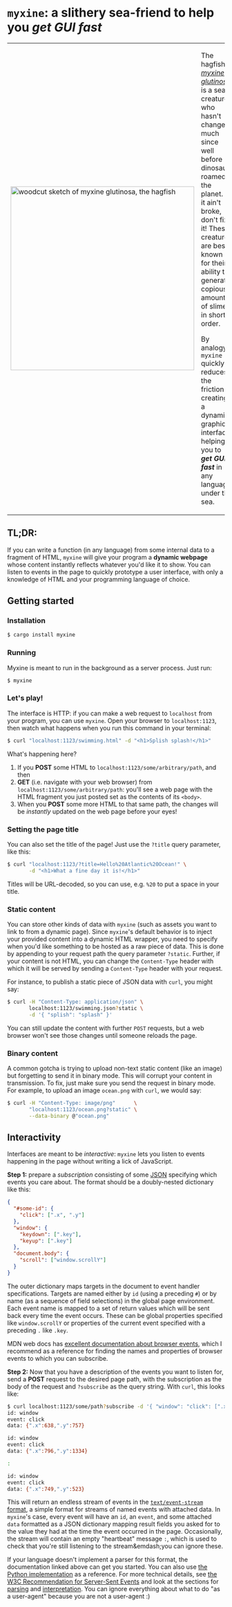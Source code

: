 # `myxine`: a slithery sea-friend to help you _get GUI fast_

<table style="border: 0">
<tr style="border: 0">
  <td width="40%" style="border: 0">
    <img src="/images/myxine_glutinosa.png" target="_blank" width="425px" alt="woodcut sketch of myxine glutinosa, the hagfish">
  </td>
  <td style="border: 0">
    <p>The hagfish, <a href="https://en.wikipedia.org/wiki/Hagfish"><i>myxine glutinosa</i></a>, is a sea creature who hasn't changed much since well before dinosaurs roamed the planet. If it ain't broke, don't fix it! These creatures are best known for their ability to generate copious amounts of slime in short order.</p/>
    <p>By analogy, <code>myxine</code> quickly reduces the friction in creating a dynamic graphical interface, helping you to <b><i>get GUI fast</i></b> in any language under the sea.</p>
  </td>
</tr>
</table>

## TL;DR:

If you can write a function (in any language) from some internal data to a
fragment of HTML, `myxine` will give your program a **dynamic webpage** whose
content instantly reflects whatever you'd like it to show. You can listen to
events in the page to quickly prototype a user interface, with only a knowledge
of HTML and your programming language of choice.

## Getting started

### Installation

```bash
$ cargo install myxine
```

### Running

Myxine is meant to run in the background as a server process. Just run:

```bash
$ myxine
```

### Let's play!

The interface is HTTP: if you can make a web request to `localhost` from your
program, you can use `myxine`. Open your browser to `localhost:1123`, then watch
what happens when you run this command in your terminal:

```bash
$ curl "localhost:1123/swimming.html" -d "<h1>Splish splash!</h1>"
```

What's happening here?

1. If you **POST** some HTML to `localhost:1123/some/arbitrary/path`, and then
2. **GET** (i.e. navigate with your web browser) from
   `localhost:1123/some/arbitrary/path`: you'll see a web page with the HTML
   fragment you just posted set as the contents of its `<body>`.
3. When you **POST** some more HTML to that same path, the changes will be
   _instantly_ updated on the web page before your eyes!

### Setting the page title

You can also set the title of the page! Just use the `?title` query parameter,
like this:

```bash
$ curl "localhost:1123/?title=Hello%20Atlantic%20Ocean!" \
       -d "<h1>What a fine day it is!</h1>"
```

Titles will be URL-decoded, so you can use, e.g. `%20` to put a space in your title.

### Static content

You can store other kinds of data with `myxine` (such as assets you want to link
to from a dynamic page). Since `myxine`'s default behavior is to inject your
provided content into a dynamic HTML wrapper, you need to specify when you'd
like something to be hosted as a raw piece of data. This is done by appending to
your request path the query parameter `?static`. Further, if your content
is not HTML, you can change the `Content-Type` header with which it will be
served by sending a `Content-Type` header with your request.

For instance, to publish a static piece of JSON data with `curl`, you might say:

```bash
$ curl -H "Content-Type: application/json" \
       localhost:1123/swimming.json?static \
       -d '{ "splish": "splash" }'
```

You can still update the content with further `POST` requests, but a web browser
won't see those changes until someone reloads the page.

### Binary content

A common gotcha is trying to upload non-text static content (like an image) but
forgetting to send it in binary mode. This will corrupt your content in
transmission. To fix, just make sure you send the request in binary mode. For
example, to upload an image `ocean.png` with `curl`, we would say:

```bash
$ curl -H "Content-Type: image/png"      \
       "localhost:1123/ocean.png?static" \
       --data-binary @"ocean.png"
```

## Interactivity

Interfaces are meant to be *interactive*: `myxine` lets you listen to events
happening in the page without writing a lick of JavaScript.

**Step 1:** prepare a *subscription* consisting of some
[JSON](https://www.json.org/) specifying which events you care about. The format
should be a doubly-nested dictionary like this:

```json
{
  "#some-id": {
    "click": [".x", ".y"]
  },
  "window": {
    "keydown": [".key"],
    "keyup": [".key"]
  },
  "document.body": {
    "scroll": ["window.scrollY"]
  }
}
```

The outer dictionary maps targets in the document to event handler
specifications. Targets are named either by `id` (using a preceding `#`) or by
name (as a sequence of field selections) in the global page environment. Each
event name is mapped to a set of return values which will be sent back every
time the event occurs. These can be global properties specified like
`window.scrollY` or properties of the current event specified with a preceding
`.` like `.key`.

MDN web docs has [excellent documentation about browser
events](https://developer.mozilla.org/en-US/docs/Web/Events), which I recommend
as a reference for finding the names and properties of browser events to which
you can subscribe.

**Step 2:** Now that you have a description of the events you want to listen
for, send a **POST** request to the desired page path, with the subscription as
the body of the request and `?subscribe` as the query string. With `curl`, this
looks like:

```bash
$ curl localhost:1123/some/path?subscribe -d '{ "window": "click": [".x", ".y"] }'
id: window
event: click
data: {".x":638,".y":757}

id: window
event: click
data: {".x":796,".y":1334}

:

id: window
event: click
data: {".x":749,".y":523}
```

This will return an endless stream of events in the [`text/event-stream`
format](https://developer.mozilla.org/en-US/docs/Web/API/Server-sent_events/Using_server-sent_events#Event_stream_format),
a simple format for streams of named events with attached data. In `myxine`'s
case, every event will have an `id`, an `event`, and some attached `data`
formatted as a JSON dictionary mapping result fields you asked for to the value
they had at the time the event occurred in the page. Occasionally, the stream
will contain an empty "heartbeat" message `:`, which is used to check that
you're still listening to the stream&emdash;you can ignore these.

If your language doesn't implement a parser for this format, the documentation
linked above can get you started. You can also use [the Python
implementation](/examples/myxine.py) as a reference. For more technical details,
see [the W3C Recommendation for Server-Sent
Events](https://www.w3.org/TR/eventsource/) and look at the sections for
[parsing](https://www.w3.org/TR/eventsource/#parsing-an-event-stream) and
[interpretation](https://www.w3.org/TR/eventsource/#event-stream-interpretation).
You can ignore everything about what to do "as a user-agent" because you are not
a user-agent :)
